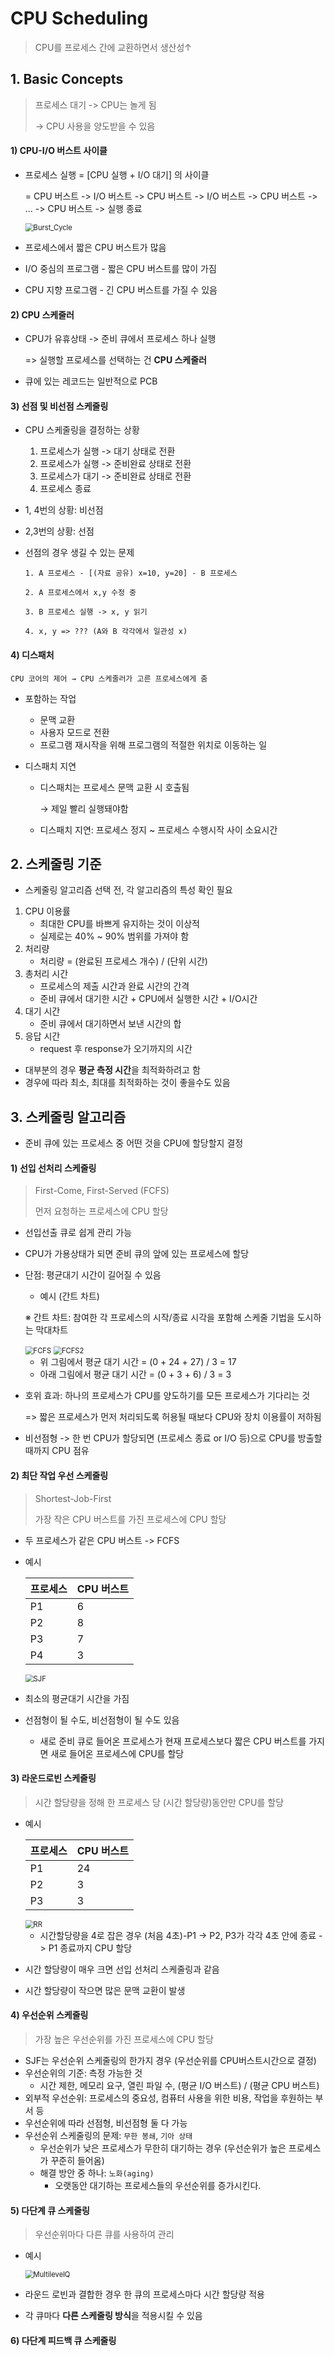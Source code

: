 ﻿

# CPU Scheduling

> CPU를 프로세스 간에 교환하면서 생산성↑



## 1. Basic Concepts

> 프로세스 대기 -> CPU는 놀게 됨
>
> -> CPU 사용을 양도받을 수 있음

#### 1) CPU-I/O 버스트 사이클

- 프로세스 실행 = [CPU 실행 + I/O 대기] 의 사이클

  = CPU 버스트 -> I/O 버스트 -> CPU 버스트 -> I/O 버스트 -> CPU 버스트 -> ... -> CPU 버스트 -> 실행 종료

  <img src="./Image/BurstCycle.jpg" alt="Burst_Cycle" style="zoom:80%;" />

- 프로세스에서 짧은 CPU 버스트가 많음

- I/O 중심의 프로그램 - 짧은 CPU 버스트를 많이 가짐

- CPU 지향 프로그램 - 긴 CPU 버스트를 가질 수 있음

#### 2) CPU 스케줄러

- CPU가 유휴상태 -> 준비 큐에서 프로세스 하나 실행

  => 실행할 프로세스를 선택하는 건 **CPU 스케줄러**

- 큐에 있는 레코드는 일반적으로 PCB

#### 3) 선점 및 비선점 스케줄링

- CPU 스케줄링을 결정하는 상황
  1. 프로세스가 실행 -> 대기 상태로 전환
  2. 프로세스가 실행 -> 준비완료 상태로 전환
  3. 프로세스가 대기 -> 준비완료 상태로 전환
  4. 프로세스 종료
- 1, 4번의 상황: 비선점
- 2,3번의 상황: 선점

- 선점의 경우 생길 수 있는 문제

  ```
  1. A 프로세스 - [(자료 공유) x=10, y=20] - B 프로세스
  
  2. A 프로세스에서 x,y 수정 중
  
  3. B 프로세스 실행 -> x, y 읽기
  
  4. x, y => ??? (A와 B 각각에서 일관성 x)
  ```



#### 4) 디스패처

`CPU 코어의 제어 → CPU 스케줄러가 고른 프로세스에게 줌`

- 포함하는 작업

  - 문맥 교환
  - 사용자 모드로 전환
  - 프로그램 재시작을 위해 프로그램의 적절한 위치로 이동하는 일

- 디스패치 지연

  - 디스패치는 프로세스 문맥 교환 시 호출됨

    → 제일 빨리 실행돼야함

  - 디스패치 지연: 프로세스 정지 ~ 프로세스 수행시작 사이 소요시간



## 2. 스케줄링 기준

- 스케줄링 알고리즘 선택 전, 각 알고리즘의 특성 확인 필요

1. CPU 이용률
   - 최대한 CPU를 바쁘게 유지하는 것이 이상적
   - 실제로는 40% ~ 90% 범위를 가져야 함
2. 처리량
   - 처리량 = (완료된 프로세스 개수) / (단위 시간)
3. 총처리 시간
   - 프로세스의 제출 시간과 완료 시간의 간격
   - 준비 큐에서 대기한 시간 + CPU에서 실행한 시간 + I/O시간
4. 대기 시간
   - 준비 큐에서 대기하면서 보낸 시간의 합
5. 응답 시간
   - request 후 response가 오기까지의 시간

- 대부분의 경우 **평균 측정 시간**을 최적화하려고 함
- 경우에 따라 최소, 최대를 최적화하는 것이 좋을수도 있음



## 3. 스케줄링 알고리즘

- 준비 큐에 있는 프로세스 중 어떤 것을 CPU에 할당할지 결정

#### 1) 선입 선처리 스케줄링

> First-Come, First-Served (FCFS)
>
> 먼저 요청하는 프로세스에 CPU 할당

- 선입선출 큐로 쉽게 관리 가능

- CPU가 가용상태가 되면 준비 큐의 앞에 있는 프로세스에 할당

- 단점: 평균대기 시간이 길어질 수 있음

  - 예시 (간트 차트)

  ※ 간트 차트: 참여한 각 프로세스의 시작/종료 시각을 포함해 스케줄 기법을 도시하는 막대차트

  <img src="./Image/FCFS_Chart.jpg" alt="FCFS" style="zoom:80%;" />

  <img src="./Image/FCFS_Chart2.jpg" alt="FCFS2" style="zoom:80%;" />

  - 위 그림에서 평균 대기 시간 = (0 + 24 + 27) / 3 = 17
  - 아래 그림에서 평균 대기 시간 = (0 + 3 + 6) / 3 = 3

  

- 호위 효과: 하나의 프로세스가 CPU를 양도하기를 모든 프로세스가 기다리는 것

  => 짧은 프로세스가 먼저 처리되도록 허용될 때보다 CPU와 장치 이용률이 저하됨

- 비선점형 -> 한 번 CPU가 할당되면 (프로세스 종료 or I/O 등)으로 CPU를 방출할 때까지 CPU 점유



#### 2) 최단 작업 우선 스케줄링

> Shortest-Job-First
>
> 가장 작은 CPU 버스트를 가진 프로세스에 CPU 할당

- 두 프로세스가 같은 CPU 버스트 -> FCFS

- 예시

  | 프로세스 | CPU 버스트 |
  | -------- | ---------- |
  | P1       | 6          |
  | P2       | 8          |
  | P3       | 7          |
  | P4       | 3          |

  

  <img src="./Image/SJF_Chart.jpg" alt="SJF" style="zoom:80%;" />

- 최소의 평균대기 시간을 가짐
- 선점형이 될 수도, 비선점형이 될 수도 있음
  - 새로 준비 큐로 들어온 프로세스가 현재 프로세스보다 짧은 CPU  버스트를 가지면 새로 들어온 프로세스에 CPU를 할당



#### 3) 라운드로빈 스케줄링

> 시간 할당량을 정해 한 프로세스 당 (시간 할당량)동안만 CPU를 할당

- 예시

  | 프로세스 | CPU 버스트 |
  | -------- | ---------- |
  | P1       | 24         |
  | P2       | 3          |
  | P3       | 3          |

  <img src="./Image/RoundRobinChart.jpg" alt="RR" style="zoom:80%;" />

  - 시간할당량을 4로 잡은 경우 (처음 4초)-P1 -> P2, P3가 각각 4초 안에 종료 -> P1 종료까지 CPU 할당

- 시간 할당량이 매우 크면 선입 선처리 스케줄링과 같음

- 시간 할당량이 작으면 많은 문맥 교환이 발생



#### 4) 우선순위 스케줄링

> 가장 높은 우선순위를 가진 프로세스에 CPU 할당

- SJF는 우선순위 스케줄링의 한가지 경우 (우선순위를 CPU버스트시간으로 결정)
- 우선순위의 기준: 측정 가능한 것
  - 시간 제한, 메모리 요구, 열린 파일 수, (평균 I/O 버스트) / (평균 CPU 버스트)
- 외부적 우선순위: 프로세스의 중요성, 컴퓨터 사용을 위한 비용, 작업을 후원하는 부서 등
- 우선순위에 따라 선점형, 비선점형 둘 다 가능
- 우선순위 스케줄링의 문제: `무한 봉쇄`, `기아 상태`
  - 우선순위가 낮은 프로세스가 무한히 대기하는 경우 (우선순위가 높은 프로세스가 꾸준히 들어옴)
  - 해결 방안 중 하나: `노화(aging)`
    - 오랫동안 대기하는 프로세스들의 우선순위를 증가시킨다.



#### 5) 다단계 큐 스케줄링

> 우선순위마다 다른 큐를 사용하여 관리

- 예시

  <img src="./Image/MultilevelQueue_Chart.jpg" alt="MultilevelQ" style="zoom:80%;" />

- 라운드 로빈과 결합한 경우 한 큐의 프로세스마다 시간 할당량 적용
- 각 큐마다 **다른 스케줄링 방식**을 적용시킬 수 있음



#### 6) 다단계 피드백 큐 스케줄링

